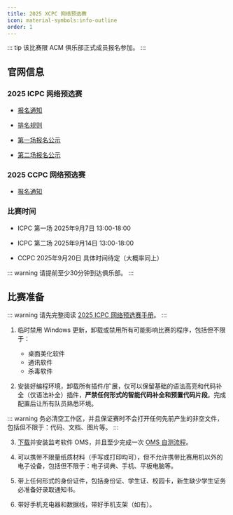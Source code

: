 ```yaml
---
title: 2025 XCPC 网络预选赛
icon: material-symbols:info-outline
order: 1
---
```


::: tip
该比赛限 ACM 俱乐部正式成员报名参加。
:::

## 官网信息

### 2025 ICPC 网络预选赛

- [报名通知](https://icpc.pku.edu.cn/tzgg/d391ff01ec934ec8b028192873c7f973.htm)

- [排名规则](https://icpc.pku.edu.cn/tzgg/68f85b57e7d641aaa9b141096390bee6.htm)

- [第一场报名公示](https://icpc.pku.edu.cn/tzgg/287e0b8039ed49a6bacdee4735e0a3e4.htm)

- [第二场报名公示](https://icpc.pku.edu.cn/tzgg/171a5b44206c40bbac61831590b46f56.htm)

### 2025 CCPC 网络预选赛

- [报名通知](/notifications/2025-online-contests/2025CCPC网络赛报名通知.pdf)

### 比赛时间

- ICPC 第一场 2025年9月7日 13:00-18:00

- ICPC 第二场 2025年9月14日 13:00-18:00

- CCPC 2025年9月20日 具体时间待定（大概率同上）

::: warning
请提前至少30分钟到达俱乐部。
:::

## 比赛准备

::: warning
请先完整阅读 [2025 ICPC 网络预选赛手册](/notifications/2025-online-contests/2025ICPC网络预选赛手册.pdf)。
:::

1. 临时禁用 Windows 更新，卸载或禁用所有可能影响比赛的程序，包括但不限于：
    - 桌面美化软件
    - 通讯软件
    - 杀毒软件

2. 安装好编程环境，卸载所有插件/扩展，仅可以保留基础的语法高亮和代码补全（仅语法补全）插件，**严禁任何形式的智能代码补全和预置代码片段**。完成配置后让所有队员熟悉环境。

::: warning
务必清空工作区，并且保证赛时不会打开任何先前产生的非空文件，包括但不限于：代码、文档、图片等。
:::

3. [下载](https://oms.pintia.cn/home/downloads)并安装监考软件 OMS，并且至少完成一次 [OMS 自测流程](https://oms.pintia.cn/home/self-test)。

4. 可以携带不限量纸质材料（手写或打印均可），但不允许携带比赛用机以外的电子设备，包括但不限于：电子词典、手机、平板电脑等。

5. 带上任何形式的身份证件，包括身份证、学生证、校园卡，新生缺少学生证务必准备好录取通知书。

6. 带好手机充电器和数据线，带好手机支架（如有）。